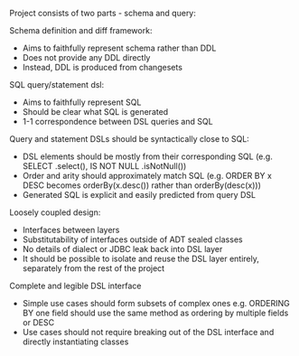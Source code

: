 Project consists of two parts - schema and query:

Schema definition and diff framework:

* Aims to faithfully represent schema rather than DDL
* Does not provide any DDL directly
* Instead, DDL is produced from changesets

SQL query/statement dsl:

* Aims to faithfully represent SQL
* Should be clear what SQL is generated
* 1-1 correspondence between DSL queries and SQL

Query and statement DSLs should be syntactically close to SQL:
* DSL elements should be mostly from their corresponding SQL (e.g. SELECT .select(), IS NOT NULL .isNotNull())
* Order and arity should approximately match SQL (e.g. ORDER BY x DESC becomes orderBy(x.desc()) rather than orderBy(desc(x))) 
* Generated SQL is explicit and easily predicted from query DSL

Loosely coupled design:
* Interfaces between layers
* Substitutability of interfaces outside of ADT sealed classes
* No details of dialect or JDBC leak back into DSL layer
* It should be possible to isolate and reuse the DSL layer entirely, separately from the rest of the project  

Complete and legible DSL interface
* Simple use cases should form subsets of complex ones e.g. ORDERING BY one field should use the same method as ordering by multiple fields or DESC
* Use cases should not require breaking out of the DSL interface and directly instantiating classes
